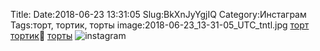 Title:
Date:2018-06-23 13:31:05
Slug:BkXnJyYgjIQ
Category:Инстаграм
Tags:торт, тортик, торты
image:2018-06-23_13-31-05_UTC_tntl.jpg
[торт]({tag}торт) [тортик]({tag}тортик)🎂 [торты]({tag}торты)
![instagram]({attach}images/2018-06-23_13-31-05_UTC.jpg)
